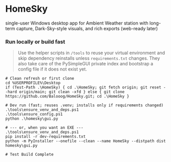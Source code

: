 # HomeSky
single-user Windows desktop app for Ambient Weather station with long-term capture, Dark-Sky-style visuals, and rich exports (web-ready later)

### Run locally or build fast

> Use the helper scripts in `/tools` to reuse your virtual environment and skip dependency reinstalls unless `requirements.txt` changes.  They also take care of the PySimpleGUI private index and bootstrap a config file if it does not exist yet.

```pwsh
# Clean refresh or first clone
cd %USERPROFILE%\Desktop
if (Test-Path .\HomeSky) { cd .\HomeSky; git fetch origin; git reset --hard origin/main; git clean -xfd } else { git clone https://github.com/Balooog/HomeSky.git; cd .\HomeSky }

# Dev run (fast; reuses .venv; installs only if requirements changed)
.\tools\ensure_venv_and_deps.ps1
.\tools\ensure_config.ps1
python .\homesky\gui.py

# --- or, when you want an EXE ---
.\tools\ensure_venv_and_deps.ps1
pip install -r dev-requirements.txt
python -m PyInstaller --onefile --clean --name HomeSky --distpath dist homesky\gui.py

# Test Build Complete
```
